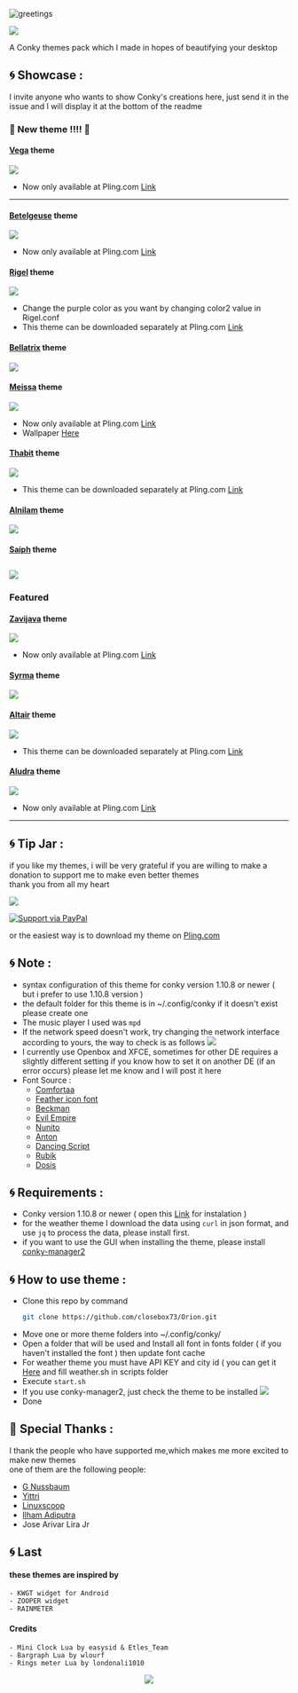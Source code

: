 ![greetings](/Asset/Orion.png)

![](https://api.visitorbadge.io/api/VisitorHit?user=closebox73&repo=Chepeus&countColor=%23FE7E29)

A Conky themes pack which I made in hopes of beautifying your desktop 

## :cyclone: Showcase :
I invite anyone who wants to show Conky's creations here, just send it in the issue and I will display it at the bottom of the readme

### :rocket: New theme !!!! :rocket:
#### [Vega](/Vega) theme

![](/Asset/Vega.jpg)
- Now only available at Pling.com [Link](https://www.pling.com/p/1892201/)
---------------------------------------------------
#### [Betelgeuse](/Betelgeuse) theme

![](/Asset/Betelgeuse.jpg)
- Now only available at Pling.com [Link](https://www.pling.com/p/1837404/)
#### [Rigel](/Rigel) theme

![](/Asset/Rigel.jpg)
- Change the purple color as you want by changing color2 value in Rigel.conf
- This theme can be downloaded separately at Pling.com [Link](https://www.pling.com/p/1837255/)
#### [Bellatrix](/Bellatrix) theme

![](/Asset/Bellatrix.jpg)
#### [Meissa](/Meissa) theme

![](/Asset/Meissa.jpg)
- Now only available at Pling.com [Link](https://www.pling.com/p/1835096/)
- Wallpaper [Here](https://unsplash.com/photos/3ytjETpQMNY)
#### [Thabit](/Thabit) theme

![](/Asset/Thabit.jpg)
- This theme can be downloaded separately at Pling.com [Link](https://www.pling.com/p/1846822/)
#### [Alnilam](/Alnilam) theme

![](/Asset/Alnilam.jpg)
#### [Saiph](/Saiph) theme

![](/Asset/Saiph.jpg)
---------------------------------------------------
### Featured
#### [Zavijava](/Zavijava) theme

![](/Asset/Zavijava.jpg)
- Now only available at Pling.com [Link](https://www.pling.com/p/1835282/)
#### [Syrma](/Syrma) theme

![](/Asset/Syrma.jpg)
#### [Altair](/Altair) theme

![](/Asset/Altair.jpg)
- This theme can be downloaded separately at Pling.com [Link](https://www.pling.com/p/1836006/)
#### [Aludra](/Aludra) theme

![](/Asset/Aludra.jpg)
- Now only available at Pling.com [Link](https://www.pling.com/p/1843380/)
-----------------------------------------------------

## :cyclone: Tip Jar :
if you like my themes, i will be very grateful if you are willing to make a donation to support me to make even better themes<br />
thank you from all my heart

[![](https://ko-fi.com/img/githubbutton_sm.svg)](https://ko-fi.com/closebox73)

[![Support via PayPal](https://cdn.rawgit.com/twolfson/paypal-github-button/1.0.0/dist/button.svg)](https://www.paypal.me/closebox73/)

or the easiest way is to download my theme on [Pling.com](https://www.pling.com/u/closebox73x) 

## :cyclone: Note :
- syntax configuration of this theme for conky version 1.10.8 or newer  ( but i prefer to use 1.10.8 version )
- the default folder for this theme is in ~/.config/conky if it doesn't exist please create one
- The music player I used was `mpd`
- If the network speed doesn't work, try changing the network interface according to yours, the way to check is as follows
	![](/Asset/Wlan.png)
- I currently use Openbox and XFCE, sometimes for other DE requires a slightly different setting
	if you know how to set it on another DE (if an error occurs) please let me know and I will post it here
- Font Source :
	 - [Comfortaa](https://fonts.google.com/specimen/Comfortaa)
	 - [Feather icon font](https://github.com/AT-UI/feather-font)
	 - [Beckman](https://www.dafont.com/beckman.font)
	 - [Evil Empire](https://www.dafont.com/evil-empire.font)
	 - [Nunito](https://fonts.google.com/specimen/Nunito)
	 - [Anton](https://fonts.google.com/specimen/Anton)
	 - [Dancing Script](https://fonts.google.com/specimen/Dancing+Script)
	 - [Rubik](https://fonts.google.com/specimen/Rubik)
	 - [Dosis](https://fonts.google.com/specimen/Dosis)

## :cyclone: Requirements :
- Conky version 1.10.8 or newer ( open this  [Link](https://github.com/brndnmtthws/conky) for instalation )
- for the weather theme I download the data using `curl` in json format, and use `jq` to process the data, please install first.
- if you want to use the GUI when installing the theme, please install [conky-manager2](https://github.com/zcot/conky-manager2)

## :cyclone: How to use theme :
- Clone this repo by command
  ```bash
  git clone https://github.com/closebox73/Orion.git
  ```
- Move one or more theme folders into ~/.config/conky/
- Open a folder that will be used and Install all font in fonts folder ( if you haven't installed the font ) then update font cache
- For weather theme you must have API KEY and city id ( you can get it [Here](https://openweathermap.org) and fill weather.sh in scripts folder
- Execute `start.sh`
- If you use conky-manager2, just check the theme to be installed
	![](/Asset/CM2.png)
- Done

## :gift: Special Thanks :
I thank the people who have supported me,which makes me more excited to make new themes<br />
one of them are the following people:

- [G Nussbaum](https://github.com/gnussbaum67)
- [Yittri](https://github.com/yittri)
- [Linuxscoop](https://github.com/linuxscoop/)
- [Ilham Adiputra](https://github.com/ilham25/)
- Jose Arivar Lira Jr

## :cyclone: Last
#### these themes are inspired by
	- KWGT widget for Android
	- ZOOPER widget
	- RAINMETER
	
#### Credits
	- Mini Clock Lua by easysid & Etles_Team
	- Bargraph Lua by wlourf
	- Rings meter Lua by londonali1010

<p align="center"><a href="https://github.com/closebox73/Orion/blob/master/LICENSE"><img src="https://img.shields.io/static/v1.svg?style=rounded-square&label=License&message=MIT-License&logoColor=white&logo=github&colorA=282C35&colorB=ff7f2a"/></a></p>
